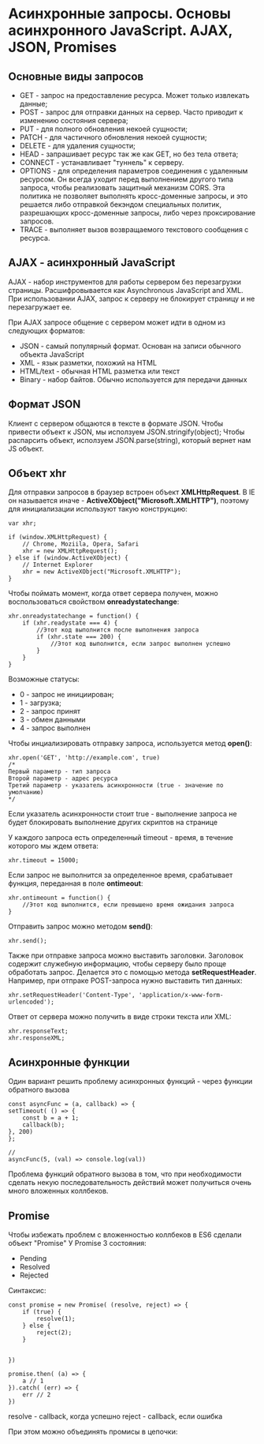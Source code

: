 # Асинхронные запросы. Основы асинхронного JavaScript. AJAX, JSON, Promises

## Основные виды запросов 
* GET - запрос на предоставление ресурса. Может только извлекать данные;
* POST - запрос для отправки данных на сервер. Часто приводит к изменению состояния сервера;
* PUT - для полного обновления некоей сущности;
* PATCH - для частичного обновления некоей сущности;
* DELETE  - для удаления сущности;
* HEAD - запрашивает ресурс так же как GET, но без тела ответа;
* CONNECT - устанавливает "туннель" к серверу.
* OPTIONS - для определения параметров соединения с удаленным ресурсом. Он всегда уходит перед выполнением другого типа запроса, чтобы реализовать защитный механизм CORS. Эта политика не позволяет выполнять кросс-доменные запросы, и это решается либо отправкой бекэндом специальных политик, разрешающих кросс-доменные запросы, либо через проксирование запросов.
* TRACE - выполняет вызов возвращаемого текстового сообщения с ресурса.

## AJAX - асинхронный JavaScript

AJAX - набор инструментов для работы  сервером без перезагрузки страницы. Расшифровывается как Asynchronous JavaScript and XML. При использовании AJAX, запрос к серверу не блокирует страницу и не перезагружает ее.

При AJAX запросе общение с сервером может идти в одном из следующих форматов:
* JSON - самый популярный формат. Основан на записи обычного объекта JavaScript
* XML - язык разметки, похожий на HTML
* HTML/text - обычная HTML разметка или текст
* Binary - набор байтов. Обычно используется для передачи данных

## Формат JSON
Клиент с сервером общаются в тексте в формате JSON.
Чтобы привести объект к JSON, мы исползуем JSON.stringify(object);
Чтобы распарсить объект, исползуем JSON.parse(string), который вернет нам 
JS объект.


## Объект xhr

Для отправки запросов в браузер встроен объект **XMLHttpRequest**. В IE он называется иначе - **ActiveXObject("Microsoft.XMLHTTP")**, поэтому для инициализации используют такую конструкцию:

    var xhr;

    if (window.XMLHttpRequest) {
        // Chrome, Moziila, Opera, Safari
        xhr = new XMLHttpRequest();
    } else if (window.ActiveXObject) {
        // Internet Explorer
        xhr = new ActiveXObject("Microsoft.XMLHTTP");
    }

Чтобы поймать момент, когда ответ сервера получен, можно воспользоваться свойством **onreadystatechange**:

    xhr.onreadystatechange = function() {
        if (xhr.readystate === 4) {
            //Этот код выполнится после выполнения запроса
            if (xhr.state === 200) {
                //Этот код выполнится, если запрос выполнен успешно
            }
        }
    }

Возможные статусы:
* 0 - запрос не инициирован;
* 1 - загрузка;
* 2 - запрос принят
* 3 - обмен данными
* 4 - запрос выполнен

Чтобы инциализировать отправку запроса, используется метод **open()**:

    xhr.open('GET', 'http://example.com', true)
    /*
    Первый параметр - тип запроса
    Второй параметр - адрес ресурса
    Третий параметр - указатель асинхронности (true - значение по умолчанию)
    */

Если указатель асинхронности стоит true - выполнение запроса не будет блокировать выполнение других скриптов на странице

У каждого запроса есть определенный timeout - время, в течение которого мы ждем ответа:

    xhr.timeout = 15000;

Если запрос не выполнится за определенное время, срабатывает функция, переданная в поле **ontimeout**:

    xhr.ontimeount = function() {
        //Этот код выполнится, если превышено время ожидания запроса
    }

Отправить запрос можно методом **send()**:

    xhr.send();

Также при отправке запроса можно выставить заголовки. Заголовок содержит служебную информацию, чтобы серверу было проще обработать запрос. Делается это с помощью метода **setRequestHeader**. Например, при отпраке POST-запроса нужно выставить тип данных:

    xhr.setRequestHeader('Content-Type', 'application/x-www-form-urlencoded');

Ответ от сервера можно получить в виде строки текста или XML:

    xhr.responseText;
    xhr.responseXML;

## Асинхронные функции

Один вариант решить проблему асинхронных функций - через функции обратного вызова

    const asyncFunc = (a, callback) => {
    setTimeout( () => {
        const b = a + 1;
        callback(b);
    }, 200)
    };

    //
    asyncFunc(5, (val) => console.log(val))

Проблема функций обратного вызова в том, что при необходимости сделать 
некую последовательность действий может получиться очень много вложенных
коллбеков.

## Promise

Чтобы избежать проблем с вложенностью коллбеков в ES6 сделали объект "Promise"
У Promise 3 состояния:
* Pending
* Resolved
* Rejected

Синтаксис:

    const promise = new Promise( (resolve, reject) => {
        if (true) {
            resolve(1);
        } else {
            reject(2);
        }
        
        
    })

    promise.then( (a) => {
        a // 1
    }).catch( (err) => {
        err // 2
    })

resolve - callback, когда успешно
reject - callback, если ошибка

При этом можно объединять промисы в цепочки: 